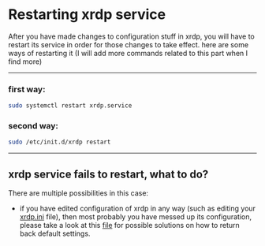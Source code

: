# Restarting xrdp service
After you have made changes to configuration stuff in xrdp, you will have to restart its service in order for those changes to take effect.
here are some ways of restarting it (I will add more commands related to this part when I find more)

<hr>

### first way:

```sh
sudo systemctl restart xrdp.service
```

### second way:

```sh
sudo /etc/init.d/xrdp restart
```


<hr/>

## xrdp service fails to restart, what to do?
There are multiple possibilities in this case:
- if you have edited configuration of xrdp in any way (such as editing your [xrdp.ini](https://linux.die.net/man/5/xrdp.ini) file), then most probably you have messed up its configuration, please take a look at this [file](fix-xrdp-config.md) for possible solutions on how to return back default settings.
